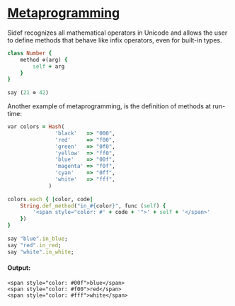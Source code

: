 [1]: http://rosettacode.org/wiki/Metaprogramming

# [Metaprogramming][1]

Sidef recognizes all mathematical operators in Unicode and allows the user to define methods that behave like infix operators, even for built-in types.

```ruby
class Number {
    method ⊕(arg) {
        self + arg
    }
}
 
say (21 ⊕ 42)
```


Another example of metaprogramming, is the definition of methods at run-time:

```ruby
var colors = Hash(
               'black'   => "000",
               'red'     => "f00",
               'green'   => "0f0",
               'yellow'  => "ff0",
               'blue'    => "00f",
               'magenta' => "f0f",
               'cyan'    => "0ff",
               'white'   => "fff",
             )
 
colors.each { |color, code|
    String.def_method("in_#{color}", func (self) {
        '<span style="color: #' + code + '">' + self + '</span>'
    })
}
 
say "blue".in_blue;
say "red".in_red;
say "white".in_white;
```

#### Output:
```
<span style="color: #00f">blue</span>
<span style="color: #f00">red</span>
<span style="color: #fff">white</span>
```